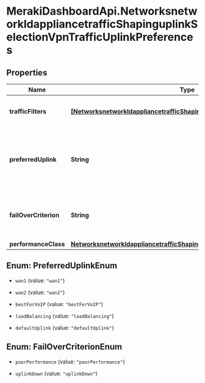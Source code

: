 # MerakiDashboardApi.NetworksnetworkIdappliancetrafficShapinguplinkSelectionVpnTrafficUplinkPreferences

## Properties
Name | Type | Description | Notes
------------ | ------------- | ------------- | -------------
**trafficFilters** | [**[NetworksnetworkIdappliancetrafficShapinguplinkSelectionTrafficFilters1]**](NetworksnetworkIdappliancetrafficShapinguplinkSelectionTrafficFilters1.md) | Array of traffic filters for this uplink preference rule | 
**preferredUplink** | **String** | Preferred uplink for this uplink preference rule. Must be one of: 'wan1', 'wan2', 'bestForVoIP', 'loadBalancing' or 'defaultUplink' | 
**failOverCriterion** | **String** | Fail over criterion for this uplink preference rule. Must be one of: 'poorPerformance' or 'uplinkDown' | [optional] 
**performanceClass** | [**NetworksnetworkIdappliancetrafficShapinguplinkSelectionPerformanceClass**](NetworksnetworkIdappliancetrafficShapinguplinkSelectionPerformanceClass.md) |  | [optional] 


<a name="PreferredUplinkEnum"></a>
## Enum: PreferredUplinkEnum


* `wan1` (value: `"wan1"`)

* `wan2` (value: `"wan2"`)

* `bestForVoIP` (value: `"bestForVoIP"`)

* `loadBalancing` (value: `"loadBalancing"`)

* `defaultUplink` (value: `"defaultUplink"`)




<a name="FailOverCriterionEnum"></a>
## Enum: FailOverCriterionEnum


* `poorPerformance` (value: `"poorPerformance"`)

* `uplinkDown` (value: `"uplinkDown"`)




